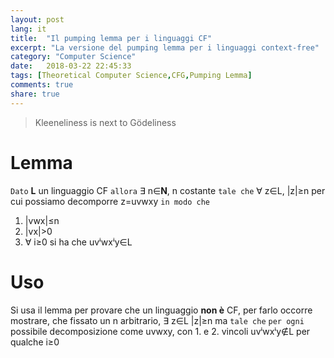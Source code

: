 ```yaml
---
layout: post
lang: it
title:  "Il pumping lemma per i linguaggi CF"
excerpt: "La versione del pumping lemma per i linguaggi context-free"
category: "Computer Science"
date:   2018-03-22 22:45:33
tags: [Theoretical Computer Science,CFG,Pumping Lemma]
comments: true
share: true
---
```


> Kleeneliness is next to Gödeliness 


# Lemma 
`Dato` **L** un linguaggio CF `allora` &exist; n&isin;**N**, 
n costante `tale che` &forall; z&isin;L, \|z\|&ge;n per cui possiamo decomporre z=uvwxy `in modo che`
1. \|vwx\|&le;n
2. \|vx\|>0
3. &forall; i&ge;0 si ha che uv&#8305;wx&#8305;y&isin;L

# Uso
Si usa il lemma per provare che un linguaggio **non è** CF, per farlo occorre mostrare, che fissato un n
arbitrario, &exist; z&isin;L \|z\|&ge;n ma `tale che` `per ogni` possibile decomposizione come uvwxy, con 1. e 2. vincoli uv&#8305;wx&#8305;y&notin;L per qualche i&ge;0


